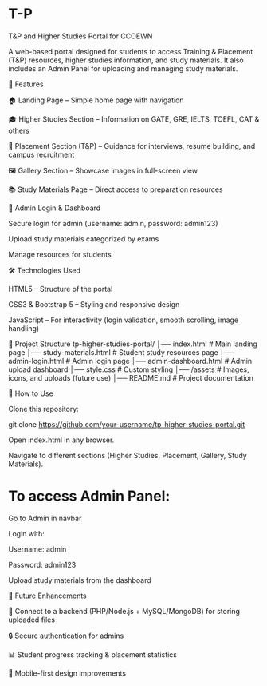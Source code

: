 # T-P


T&P and Higher Studies Portal for CCOEWN

A web-based portal designed for students to access Training & Placement (T&P) resources, higher studies information, and study materials. It also includes an Admin Panel for uploading and managing study materials.

🚀 Features

🏠 Landing Page – Simple home page with navigation

🎓 Higher Studies Section – Information on GATE, GRE, IELTS, TOEFL, CAT & others

💼 Placement Section (T&P) – Guidance for interviews, resume building, and campus recruitment

🖼️ Gallery Section – Showcase images in full-screen view

📚 Study Materials Page – Direct access to preparation resources

🔑 Admin Login & Dashboard

Secure login for admin (username: admin, password: admin123)

Upload study materials categorized by exams

Manage resources for students

🛠️ Technologies Used

HTML5 – Structure of the portal

CSS3 & Bootstrap 5 – Styling and responsive design

JavaScript – For interactivity (login validation, smooth scrolling, image handling)

📂 Project Structure
tp-higher-studies-portal/
│── index.html              # Main landing page
│── study-materials.html    # Student study resources page
│── admin-login.html        # Admin login page
│── admin-dashboard.html    # Admin upload dashboard
│── style.css               # Custom styling
│── /assets                 # Images, icons, and uploads (future use)
│── README.md               # Project documentation

🔑 How to Use

Clone this repository:

git clone https://github.com/your-username/tp-higher-studies-portal.git


Open index.html in any browser.

Navigate to different sections (Higher Studies, Placement, Gallery, Study Materials).

# To access Admin Panel:

Go to Admin in navbar

Login with:

Username: admin

Password: admin123

Upload study materials from the dashboard

📌 Future Enhancements

🔗 Connect to a backend (PHP/Node.js + MySQL/MongoDB) for storing uploaded files

🔒 Secure authentication for admins

📊 Student progress tracking & placement statistics

📱 Mobile-first design improvements


